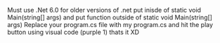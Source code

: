 Must use .Net 6.0 for older versions of .net put inisde of static void Main(string[] args) and put function outside of static void Main(string[] args)
Replace your program.cs file with my program.cs and hit the play button using visual code (purple 1) thats it XD
